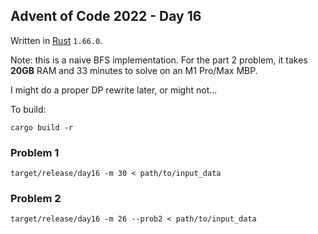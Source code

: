 ## Advent of Code 2022 - Day 16

Written in [Rust](https://www.rust-lang.org/) `1.66.0`.

Note: this is a naive BFS implementation. For the part 2 problem, it takes **20GB** RAM and 33 minutes to solve on an M1 Pro/Max MBP.

I might do a proper DP rewrite later, or might not...

To build:

`cargo build -r`

### Problem 1

`target/release/day16 -m 30 < path/to/input_data`

### Problem 2

`target/release/day16 -m 26 --prob2 < path/to/input_data`
